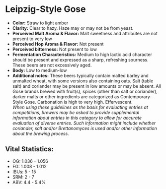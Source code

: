 # Leipzig-Style Gose

- **Color:** Straw to light amber
- **Clarity:** Clear to hazy. Haze may or may not be from yeast.
- **Perceived Malt Aroma & Flavor:** Malt sweetness and attributes are not present to very low
- **Perceived Hop Aroma & Flavor:** Not present
- **Perceived bitterness:** Not present to low
- **Fermentation Characteristics:** Medium to high lactic acid character should be present and expressed as a sharp, refreshing sourness. These beers are not excessively aged.
- **Body:** Low to medium-low
- **Additional notes:** These beers typically contain malted barley and unmalted wheat, with some versions also containing oats. Salt (table salt) and coriander may be present in low amounts or may be absent. All Gose brands brewed with fruit(s), spices (other than salt or coriander), darker malts or other ingredients are categorized as Contemporary-Style Gose. Carbonation is high to very high. Effervescent. <br/>
_When using these guidelines as the basis for evaluating entries at competitions, brewers may be asked to provide supplemental information about entries in this category to allow for accurate evaluation of diverse entries. Such information might include whether coriander, salt and/or Brettanomyces is used and/or other information about the brewing process._

## Vital Statistics:

- OG: 1.036 - 1.056
- FG: 1.008 - 1.012
- IBUs: 5 - 15
- SRM: 2 - 7
- ABV: 4.4 - 5.4% 
